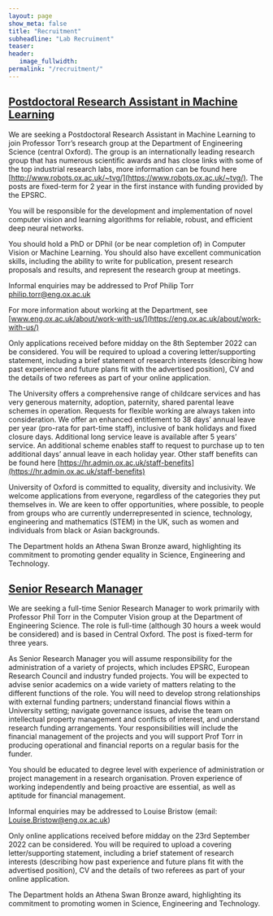 ```yaml
---
layout: page
show_meta: false
title: "Recruitment"
subheadline: "Lab Recruiment"
teaser: 
header:
   image_fullwidth: 
permalink: "/recruitment/"
---
```


## [Postdoctoral Research Assistant in Machine Learning](https://my.corehr.com/pls/uoxrecruit/erq_jobspec_version_4.display_form?p_company=10&p_applicant_no=&p_display_in_irish=N&p_internal_external=E&p_process_type=&p_recruitment_id=159613&p_display_apply_ind=Y&p_form_profile_detail=&p_refresh_search=Y)

We are seeking a Postdoctoral Research Assistant in Machine Learning to join Professor Torr’s research group at the Department of Engineering Science (central Oxford). The group is an internationally leading research group that has numerous scientific awards and has close links with some of the top industrial research labs, more information can be found here [http://www.robots.ox.ac.uk/~tvg/](https://www.robots.ox.ac.uk/~tvg/). The posts are fixed-term for 2 year in the first instance with funding provided by the EPSRC.

You will be responsible for the development and implementation of novel computer vision and learning algorithms for reliable, robust, and efficient deep neural networks. 

You should hold a PhD or DPhil (or be near completion of) in Computer Vision or Machine Learning. You should also have excellent communication skills, including the ability to write for publication, present research proposals and results, and represent the research group at meetings.

Informal enquiries may be addressed to Prof Philip Torr [philip.torr@eng.ox.ac.uk](philip.torr@eng.ox.ac.uk)
 
For more information about working at the Department, see [www.eng.ox.ac.uk/about/work-with-us/](https://eng.ox.ac.uk/about/work-with-us/)
 
 Only applications received before midday on the 8th September 2022 can be considered. You will be required to upload a covering letter/supporting statement, including a brief statement of research interests (describing how past experience and future plans fit with the advertised position), CV and the details of two referees as part of your online application. 
 
The University offers a comprehensive range of childcare services and has very generous maternity, adoption, paternity, shared parental leave schemes in operation. Requests for flexible working are always taken into consideration. We offer an enhanced entitlement to 38 days’ annual leave per year (pro-rata for part-time staff), inclusive of bank holidays and fixed closure days. Additional long service leave is available after 5 years’ service. An additional scheme enables staff to request to purchase up to ten additional days’ annual leave in each holiday year. Other staff benefits can be found here [https://hr.admin.ox.ac.uk/staff-benefits](https://hr.admin.ox.ac.uk/staff-benefits) 
 
University of Oxford is committed to equality, diversity and inclusivity. We welcome applications from everyone, regardless of the categories they put themselves in. We are keen to offer opportunities, where possible, to people from groups who are currently underrepresented in science, technology, engineering and mathematics (STEM) in the UK, such as women and individuals from black or Asian backgrounds. 
 
The Department holds an Athena Swan Bronze award, highlighting its commitment to promoting gender equality in Science, Engineering and Technology.

## [Senior Research Manager](https://my.corehr.com/pls/uoxrecruit/erq_jobspec_version_4.display_form?p_company=10&p_applicant_no=&p_display_in_irish=N&p_internal_external=E&p_process_type=&p_recruitment_id=160357&p_display_apply_ind=Y&p_form_profile_detail=&p_refresh_search=Y)

We are seeking a full-time Senior Research Manager to work primarily with Professor Phil Torr in the Computer Vision group at the Department of Engineering Science. The role is full-time (although 30 hours a week would be considered) and is based in Central Oxford. The post is fixed-term for three years.

As Senior Research Manager you will assume responsibility for the administration of a variety of projects, which includes EPSRC, European Research Council and industry funded projects. You will be expected to advise senior academics on a wide variety of matters relating to the different functions of the role. You will need to develop strong relationships with external funding partners; understand financial flows within a University setting; navigate governance issues, advise the team on intellectual property management and conflicts of interest, and understand research funding arrangements.  Your responsibilities will include the financial management of the projects and you will support Prof Torr in producing operational and financial reports on a regular basis for the funder.

You should be educated to degree level with experience of administration or project management in a research organisation. Proven experience of working independently and being proactive are essential, as well as aptitude for financial management.

Informal enquiries may be addressed to Louise Bristow (email: Louise.Bristow@eng.ox.ac.uk)

Only online applications received before midday on the 23rd September 2022 can be considered. You will be required to upload a covering letter/supporting statement, including a brief statement of research interests (describing how past experience and future plans fit with the advertised position), CV and the details of two referees as part of your online application.

The Department holds an Athena Swan Bronze award, highlighting its commitment to promoting women in Science, Engineering and Technology.


